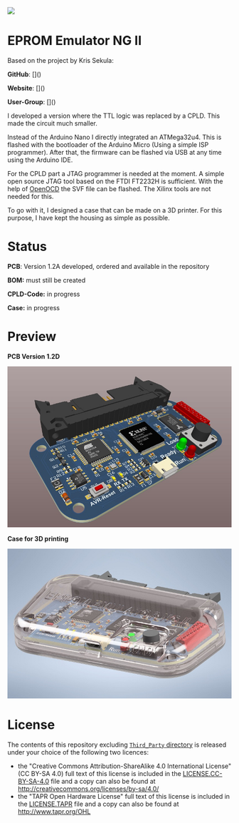 ![](https://img.shields.io/badge/Status-Prototyp-red)



# EPROM Emulator NG II

Based on the project by Kris Sekula:

**GitHub**: [[](https://github.com/Kris-Sekula/EPROM-EMU-NG)]()

**Website**: [[](https://mygeekyhobby.com/2020/07/05/eprom-emulator/)]()

**User-Group**: [[](https://groups.io/g/eprom-emu-ng)]()



I developed a version where the TTL logic was replaced by a CPLD. This made the circuit much smaller. 

Instead of the Arduino Nano I directly integrated an ATMega32u4. This is flashed with the bootloader of the Arduino Micro (Using a simple ISP programmer). After that, the firmware can be flashed via USB at any time using the Arduino IDE.

For the CPLD part a JTAG programmer is needed at the moment. A simple open source JTAG tool based on the FTDI FT2232H is sufficient. With the help of [OpenOCD](http://openocd.org/) the SVF file can be flashed. The Xilinx tools are not needed for this.

To go with it, I designed a case that can be made on a 3D printer. For this purpose, I have kept the housing as simple as possible.



# Status

**PCB**:						Version 1.2A developed, ordered and available in the repository

**BOM:**					must still be created

**CPLD-Code:**		in progress

**Case:**					in progress



# Preview

**PCB Version 1.2D**

![](https://github.com/DL2DW/EPROM-Emulator-NG-II/blob/main/images/pcb_preview.jpg)



**Case for 3D printing**

![](https://github.com/DL2DW/EPROM-Emulator-NG-II/blob/main/images/case_preview.jpg)



# License

The contents of this repository excluding [`Third_Party` directory](https://github.com/DL2DW/EPROM-Emulator-NG-II/third_party) is released under your choice of the following two licences:

- the "Creative Commons Attribution-ShareAlike 4.0 International License" (CC BY-SA 4.0) full text of this license is included in the [LICENSE.CC-BY-SA-4.0](https://github.com/im-tomu/tomu-hardware/blob/master/LICENSE.CC-BY-SA-4.0) file and a copy can also be found at http://creativecommons.org/licenses/by-sa/4.0/
- the "TAPR Open Hardware License" full text of this license is included in the [LICENSE.TAPR](https://github.com/im-tomu/tomu-hardware/blob/master/LICENSE.TAPR) file and a copy can also be found at http://www.tapr.org/OHL

